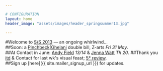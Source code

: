 ```yaml
---

# CONFIGURATION
layout: home
header_image: "assets/images/header_springsummer13.jpg"

---
```

#Welcome to [S/S 2013](/current/2013-springsummer/index.html) — an ongoing whirlwind...    
##Soon: a [Pinchbeck|Ghelani](/current/2013-springsummer/pinchbeckghelani/index.html) double bill, Z-arts *Fri 31 May*.    
##At Contact in June: [Andy Field](/current/2013-springsummer/field/index.html) *13/14* & [Jenna Watt](/current/2013-springsummer/watt/index.html) *Th 20*. 
##Thank you [itd](/current/2013-springsummer/itd/index.html) & Contact for last wk's visual feast; [5* review](http://www.whatsonstage.com/index.php?pg=207&story=E8831368166046).    
##Sign up [here]({{ site.mailer_signup_url }}) for updates.
